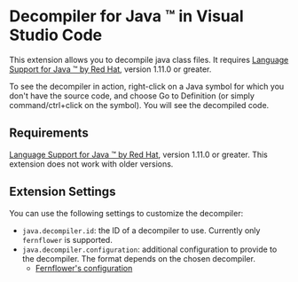 # Decompiler for Java &trade; in Visual Studio Code

This extension allows you to decompile java class files. It requires [Language Support for Java &trade; by Red Hat](https://marketplace.visualstudio.com/items?itemName=redhat.java), version 1.11.0 or greater.

To see the decompiler in action, right-click on a Java symbol for which you don't have the source code, and choose Go to Definition (or simply command/ctrl+click on the symbol). You will see the decompiled code.

## Requirements

[Language Support for Java &trade; by Red Hat](https://marketplace.visualstudio.com/items?itemName=redhat.java), version 1.11.0 or greater. This extension does not work with older versions.

## Extension Settings

You can use the following settings to customize the decompiler:

* `java.decompiler.id`: the ID of a decompiler to use. Currently only `fernflower` is supported.
* `java.decompiler.configuration`: additional configuration to provide to the decompiler. The format depends on the chosen decompiler.
    * [Fernflower's configuration](https://github.com/JetBrains/intellij-community/tree/master/plugins/java-decompiler/engine#command-line-options)
